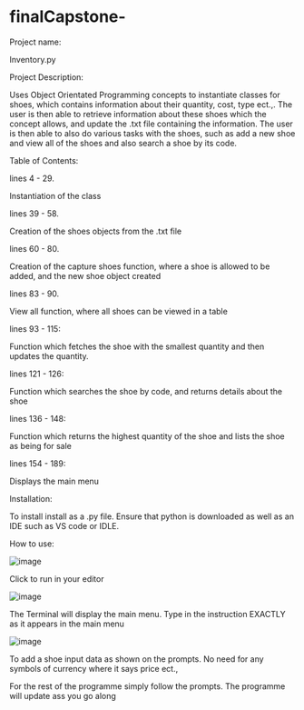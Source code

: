 # finalCapstone-
Project name:

Inventory.py 

Project Description: 

Uses Object Orientated Programming concepts to instantiate classes for shoes, which contains information about their quantity, cost, type ect.,. The user is then able to 
retrieve information about these shoes which the concept allows, and update the .txt file containing the information. The user is then able to also do various tasks with the shoes,
such as add a new shoe and view all of the shoes and also search a shoe by its code. 

Table of Contents: 

lines 4 - 29. 

Instantiation of the class 

lines 39 - 58. 

Creation of the shoes objects from the .txt file 

lines 60 - 80. 

Creation of the capture shoes function, where a shoe is allowed to be added, and the new shoe object created 

lines 83 - 90. 

View all function, where all shoes can be viewed in a table 

lines 93 - 115: 

Function which fetches the shoe with the smallest quantity and then updates the quantity. 

lines 121 - 126: 

Function which searches the shoe by code, and returns details about the shoe 


lines 136 - 148: 

Function which returns the highest quantity of the shoe and lists the shoe as being for sale 

lines 154 - 189: 

Displays the main menu  

Installation: 

To install install as a .py file. Ensure that python is downloaded as well as an IDE such as VS code
or IDLE. 

How to use: 

![image](https://user-images.githubusercontent.com/123317322/215464757-a129f858-4a5d-40f4-a4c8-8ef6b8565547.png)

Click to run in your editor 

![image](https://user-images.githubusercontent.com/123317322/215465137-2d13c70e-f02a-40c0-9e37-a8b361185158.png)

The Terminal will display the main menu. Type in the instruction EXACTLY as it appears in the main menu 

![image](https://user-images.githubusercontent.com/123317322/215465463-d1513287-652f-4602-b954-55ae2f3b27be.png)

To add a shoe input data as shown on the prompts. No need for any symbols of currency where it says price ect., 

For the rest of the programme simply follow the prompts. The programme will update ass you go along 






